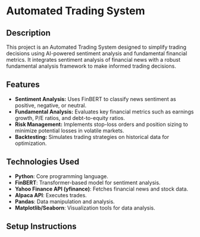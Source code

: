 # Automated Trading System

## Description
This project is an Automated Trading System designed to simplify trading decisions using AI-powered sentiment analysis and fundamental financial metrics. It integrates sentiment analysis of financial news with a robust fundamental analysis framework to make informed trading decisions. 

## Features
- **Sentiment Analysis:** Uses FinBERT to classify news sentiment as positive, negative, or neutral.
- **Fundamental Analysis:** Evaluates key financial metrics such as earnings growth, P/E ratios, and debt-to-equity ratios.
- **Risk Management:** Implements stop-loss orders and position sizing to minimize potential losses in volatile markets.
- **Backtesting:** Simulates trading strategies on historical data for optimization.

## Technologies Used
- **Python**: Core programming language.
- **FinBERT**: Transformer-based model for sentiment analysis.
- **Yahoo Finance API (yfinance)**: Fetches financial news and stock data.
- **Alpaca API**: Executes trades.
- **Pandas**: Data manipulation and analysis.
- **Matplotlib/Seaborn**: Visualization tools for data analysis.

## Setup Instructions


